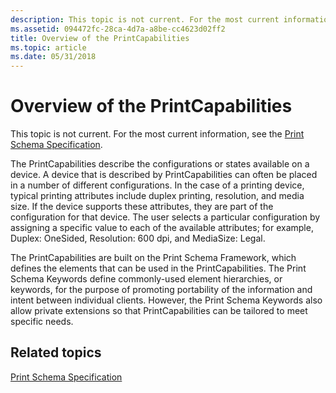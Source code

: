 ```yaml
---
description: This topic is not current. For the most current information, see the Print Schema Specification.
ms.assetid: 094472fc-28ca-4d7a-a8be-cc4623d02ff2
title: Overview of the PrintCapabilities
ms.topic: article
ms.date: 05/31/2018
---
```


# Overview of the PrintCapabilities

This topic is not current. For the most current information, see the [Print Schema Specification](https://download.microsoft.com/download/D/E/C/DECA6E6B-3E81-48E7-B7EF-6D92A547D03C/print-schema-spec-2-0.zip).

The PrintCapabilities describe the configurations or states available on a device. A device that is described by PrintCapabilities can often be placed in a number of different configurations. In the case of a printing device, typical printing attributes include duplex printing, resolution, and media size. If the device supports these attributes, they are part of the configuration for that device. The user selects a particular configuration by assigning a specific value to each of the available attributes; for example, Duplex: OneSided, Resolution: 600 dpi, and MediaSize: Legal.

The PrintCapabilities are built on the Print Schema Framework, which defines the elements that can be used in the PrintCapabilities. The Print Schema Keywords define commonly-used element hierarchies, or keywords, for the purpose of promoting portability of the information and intent between individual clients. However, the Print Schema Keywords also allow private extensions so that PrintCapabilities can be tailored to meet specific needs.

## Related topics

<dl> <dt>

[Print Schema Specification](https://download.microsoft.com/download/D/E/C/DECA6E6B-3E81-48E7-B7EF-6D92A547D03C/print-schema-spec-2-0.zip)
</dt> </dl>

 

 



